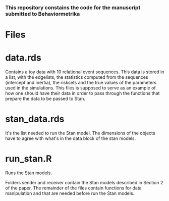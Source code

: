 ### This repository constains the code for the manuscript submitted to Behaviormetrika

# Files

# data.rds
Contains a toy data with 10 relational event sequences. This data is stored in a list, with the edgelists, the statistics computed from the sequences (intercept and inertia), the risksets and the true values of the parameters used in the simulations. This files is supposed to serve as an example of how one should have their data in order to pass through the functions that prepare the data to be passed to Stan.

# stan_data.rds
It's the list needed to run the Stan model. The dimensions of the objects have to agree with what's in the data block of the stan models.

# run_stan.R
Runs the Stan models.

Folders sender and receiver contain the Stan models described in Section 2 of the paper. The remainder of the files contain functions for data manipulation and that are needed before run the Stan models.

